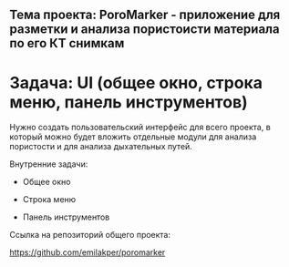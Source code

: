 ## Тема проекта: PoroMarker - приложение для разметки и анализа пористоисти материала по его КТ снимкам

# Задача: UI (общее окно, строка меню, панель инструментов) 

Нужно создать пользовательский интерфейс для всего проекта, в который можно будет вложить отдельные модули для анализа пористости и для анализа дыхательных путей.

Внутренние задачи:

* Общее окно

* Строка меню

* Панель инструментов

Ссылка на репозиторий общего проекта:

https://github.com/emilakper/poromarker
